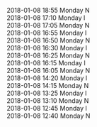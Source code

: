 2018-01-08 18:55 Monday  N  
2018-01-08 17:10 Monday  I  
2018-01-08 17:05 Monday  N  
2018-01-08 16:55 Monday  I  
2018-01-08 16:50 Monday  N  
2018-01-08 16:30 Monday  I  
2018-01-08 16:25 Monday  N  
2018-01-08 16:15 Monday  I  
2018-01-08 16:05 Monday  N  
2018-01-08 14:20 Monday  I  
2018-01-08 14:15 Monday  N  
2018-01-08 13:25 Monday  I  
2018-01-08 13:10 Monday  N  
2018-01-08 12:45 Monday  I  
2018-01-08 12:40 Monday  N  
